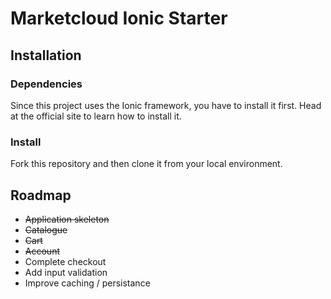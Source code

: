 # Marketcloud Ionic Starter

## Installation

### Dependencies
Since this project uses the Ionic framework, you have to install it first.
Head at the official site to learn how to install it.

### Install

Fork this repository and then clone it from your local environment.


## Roadmap

* ~~Application skeleton~~
* ~~Catalogue~~
* ~~Cart~~
* ~~Account~~
* Complete checkout
* Add input validation
* Improve caching / persistance
